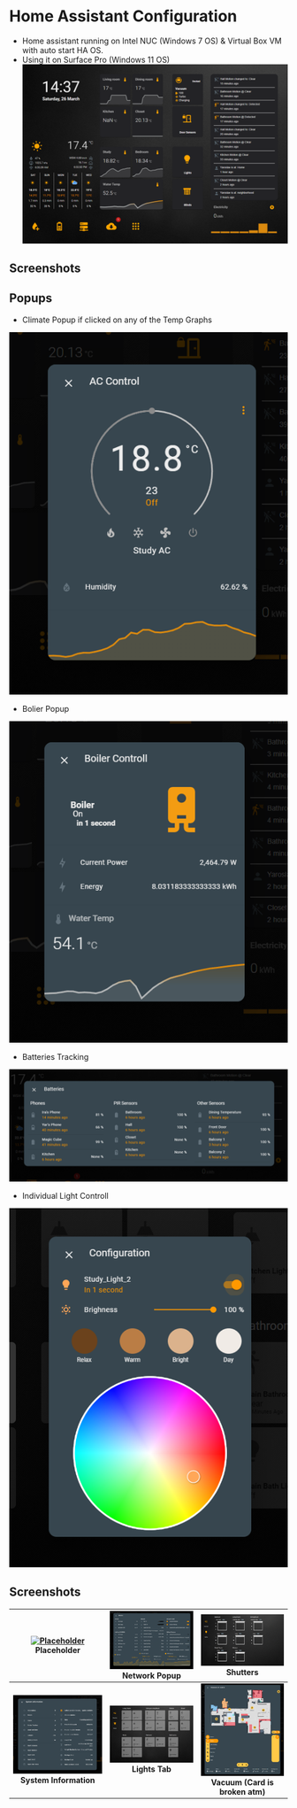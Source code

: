 # Home Assistant Configuration
* Home assistant running on Intel NUC (Windows 7 OS) & Virtual Box VM with auto start HA OS.
* Using it on Surface Pro (Windows 11 OS)
![screenshot](https://github.com/yaruslavm/HA-Config/blob/master/www/img/mainscreen.PNG)

## Screenshots

## Popups
* Climate Popup if clicked on any of the Temp Graphs

![screenshot](https://github.com/yaruslavm/HA-Config/blob/master/www/img/AC_Climate%20Popup.PNG)

* Bolier Popup 

![screenshot](https://github.com/yaruslavm/HA-Config/blob/master/www/img/boiler%20Popup.PNG)

* Batteries Tracking

![screenshot](https://github.com/yaruslavm/HA-Config/blob/master/www/img/batteries.PNG)

* Individual Light Controll
 
![screenshot](https://github.com/yaruslavm/HA-Config/blob/master/www/img/LightControl%20Popup.PNG)

## Screenshots

| [![Placeholder]()](g)<br>Placeholder | [![Network Popup](https://github.com/yaruslavm/HA-Config/blob/master/www/img/network%20Popup.PNG)](https://github.com/yaruslavm/HA-Config/blob/master/www/img/network%20Popup.PNG)<br>Network Popup | [![Shutters](https://github.com/yaruslavm/HA-Config/blob/master/www/img/shutters.PNG)](https://github.com/yaruslavm/HA-Config/blob/master/www/img/shutters.PNG)<br>Shutters |
|:---:|:---:|:---:|
| [![System Information](https://github.com/yaruslavm/HA-Config/blob/master/www/img/sysinfo%20popup.PNG)](https://github.com/yaruslavm/HA-Config/blob/master/www/img/sysinfo%20popup.PNG)<br>**System Information** | [![Lights Tab](https://github.com/yaruslavm/HA-Config/blob/master/www/img/Lights.PNG)](https://github.com/yaruslavm/HA-Config/blob/master/www/img/Lights.PNG)<br>**Lights Tab** | [![custom_icons](https://github.com/yaruslavm/HA-Config/blob/master/www/img/vacuum.PNG)](https://github.com/yaruslavm/HA-Config/blob/master/www/img/vacuum.PNG)<br>**Vacuum (Card is broken atm)** |

